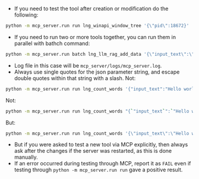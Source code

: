 - If you need to test the tool after creation or modification do the following:
```bash
python -m mcp_server.run run lng_winapi_window_tree '{\"pid\":18672}'
```
- If you need to run two or more tools together, you can run them in parallel with bathch command:
```bash
python -m mcp_server.run batch lng_llm_rag_add_data '{\"input_text\":\"Hello pirate!\"}' lng_llm_rag_search '{\"query\":\"Pirate\"}'
```
- Log file in this case will be `mcp_server/logs/mcp_server.log`.
- Always use single quotes for the json parameter string, and escape double quotes within that string with a slash.
Not:
```bash
python -m mcp_server.run run lng_count_words '{"input_text":"Hello world! This is a test."}'
```
Not:
```bash
python -m mcp_server.run run lng_count_words "{`"input_text`":`"Hello world! This is a test.`"}"
```
But:
```bash
python -m mcp_server.run run lng_count_words '{\"input_text\":\"Hello world! This is a test.\"}'
```
- But if you were asked to test a new tool via MCP explicitly, then always ask after the changes if the server was restarted, as this is done manually.
- If an error occurred during testing through MCP, report it as `FAIL` even if testing through `python -m mcp_server.run run` gave a positive result. 
